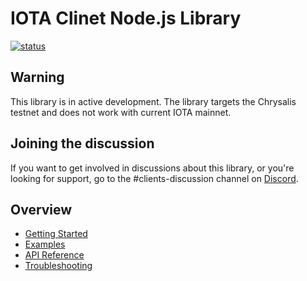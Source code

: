 # IOTA Clinet Node.js Library

[![status](https://img.shields.io/badge/Status-Alpha-yellow.svg)](https://github.com/iotaledger/iota.rs)

## Warning

This library is in active development. The library targets the Chrysalis testnet and does not work with current IOTA mainnet.

## Joining the discussion

If you want to get involved in discussions about this library, or you're looking for support, go to the #clients-discussion channel on [Discord](https://discord.iota.org).

## Overview

- [Getting Started]()
- [Examples]()
- [API Reference]()
- [Troubleshooting]()
